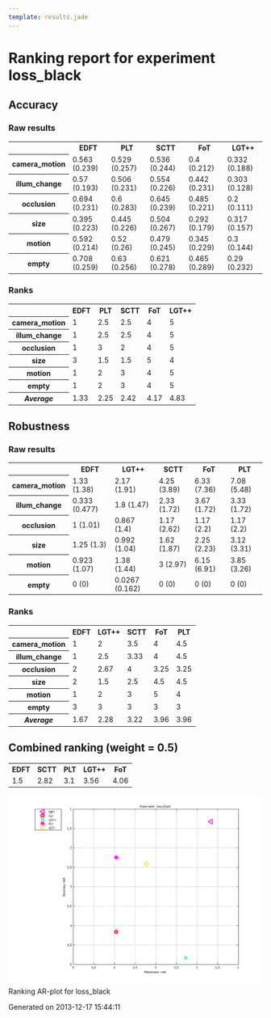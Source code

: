 ```yaml
---
template: results.jade
---
```

<div class='results'>
<h1 class="caption">Ranking report for experiment loss_black</h1>
<h2>Accuracy</h2>
<h3>Raw results</h3>
<div class="table"><table>
<tr><th>&nbsp;</th><th>EDFT</th><th>PLT</th><th>SCTT</th><th>FoT</th><th>LGT++</th></tr>
<tr><th>camera_motion</th><td>0.563 (0.239)</td><td>0.529 (0.257)</td><td>0.536 (0.244)</td><td>0.4 (0.212)</td><td>0.332 (0.188)</td></tr>
<tr><th>illum_change</th><td>0.57 (0.193)</td><td>0.506 (0.231)</td><td>0.554 (0.226)</td><td>0.442 (0.231)</td><td>0.303 (0.128)</td></tr>
<tr><th>occlusion</th><td>0.694 (0.231)</td><td>0.6 (0.283)</td><td>0.645 (0.239)</td><td>0.485 (0.221)</td><td>0.2 (0.111)</td></tr>
<tr><th>size</th><td>0.395 (0.223)</td><td>0.445 (0.226)</td><td>0.504 (0.267)</td><td>0.292 (0.179)</td><td>0.317 (0.157)</td></tr>
<tr><th>motion</th><td>0.592 (0.214)</td><td>0.52 (0.26)</td><td>0.479 (0.245)</td><td>0.345 (0.229)</td><td>0.3 (0.144)</td></tr>
<tr><th>empty</th><td>0.708 (0.259)</td><td>0.63 (0.256)</td><td>0.621 (0.278)</td><td>0.465 (0.289)</td><td>0.29 (0.232)</td></tr>
</table>
</div><h3>Ranks</h3>
<div class="table"><table>
<tr><th>&nbsp;</th><th>EDFT</th><th>PLT</th><th>SCTT</th><th>FoT</th><th>LGT++</th></tr>
<tr><th>camera_motion</th><td>1</td><td>2.5</td><td>2.5</td><td>4</td><td>5</td></tr>
<tr><th>illum_change</th><td>1</td><td>2.5</td><td>2.5</td><td>4</td><td>5</td></tr>
<tr><th>occlusion</th><td>1</td><td>3</td><td>2</td><td>4</td><td>5</td></tr>
<tr><th>size</th><td>3</td><td>1.5</td><td>1.5</td><td>5</td><td>4</td></tr>
<tr><th>motion</th><td>1</td><td>2</td><td>3</td><td>4</td><td>5</td></tr>
<tr><th>empty</th><td>1</td><td>2</td><td>3</td><td>4</td><td>5</td></tr>
<tr><th><em>Average</em></th><td>1.33</td><td>2.25</td><td>2.42</td><td>4.17</td><td>4.83</td></tr>
</table>
</div><h2>Robustness</h2>
<h3>Raw results</h3>
<div class="table"><table>
<tr><th>&nbsp;</th><th>EDFT</th><th>LGT++</th><th>SCTT</th><th>FoT</th><th>PLT</th></tr>
<tr><th>camera_motion</th><td>1.33 (1.38)</td><td>2.17 (1.91)</td><td>4.25 (3.89)</td><td>6.33 (7.36)</td><td>7.08 (5.48)</td></tr>
<tr><th>illum_change</th><td>0.333 (0.477)</td><td>1.8 (1.47)</td><td>2.33 (1.72)</td><td>3.67 (1.72)</td><td>3.33 (1.72)</td></tr>
<tr><th>occlusion</th><td>1 (1.01)</td><td>0.867 (1.4)</td><td>1.17 (2.62)</td><td>1.17 (2.2)</td><td>1.17 (2.2)</td></tr>
<tr><th>size</th><td>1.25 (1.3)</td><td>0.992 (1.04)</td><td>1.62 (1.87)</td><td>2.25 (2.23)</td><td>3.12 (3.31)</td></tr>
<tr><th>motion</th><td>0.923 (1.07)</td><td>1.38 (1.44)</td><td>3 (2.97)</td><td>6.15 (6.91)</td><td>3.85 (3.26)</td></tr>
<tr><th>empty</th><td>0 (0)</td><td>0.0267 (0.162)</td><td>0 (0)</td><td>0 (0)</td><td>0 (0)</td></tr>
</table>
</div><h3>Ranks</h3>
<div class="table"><table>
<tr><th>&nbsp;</th><th>EDFT</th><th>LGT++</th><th>SCTT</th><th>FoT</th><th>PLT</th></tr>
<tr><th>camera_motion</th><td>1</td><td>2</td><td>3.5</td><td>4</td><td>4.5</td></tr>
<tr><th>illum_change</th><td>1</td><td>2.5</td><td>3.33</td><td>4</td><td>4.5</td></tr>
<tr><th>occlusion</th><td>2</td><td>2.67</td><td>4</td><td>3.25</td><td>3.25</td></tr>
<tr><th>size</th><td>2</td><td>1.5</td><td>2.5</td><td>4.5</td><td>4.5</td></tr>
<tr><th>motion</th><td>1</td><td>2</td><td>3</td><td>5</td><td>4</td></tr>
<tr><th>empty</th><td>3</td><td>3</td><td>3</td><td>3</td><td>3</td></tr>
<tr><th><em>Average</em></th><td>1.67</td><td>2.28</td><td>3.22</td><td>3.96</td><td>3.96</td></tr>
</table>
</div><h2>Combined ranking (weight = 0.5)</h2>
<div class="table"><table>
<tr><th>EDFT</th><th>SCTT</th><th>PLT</th><th>LGT++</th><th>FoT</th></tr>
<tr><td>1.5</td><td>2.82</td><td>3.1</td><td>3.56</td><td>4.06</td></tr>
</table>
</div><p class="plot"><img src="images/extra_ranking_loss_black.png" alt="Ranking AR-plot for loss_black" /><span class="caption">Ranking AR-plot for loss_black</span></p>
<p class="timestamp">Generated on 2013-12-17 15:44:11</p>
</div>
